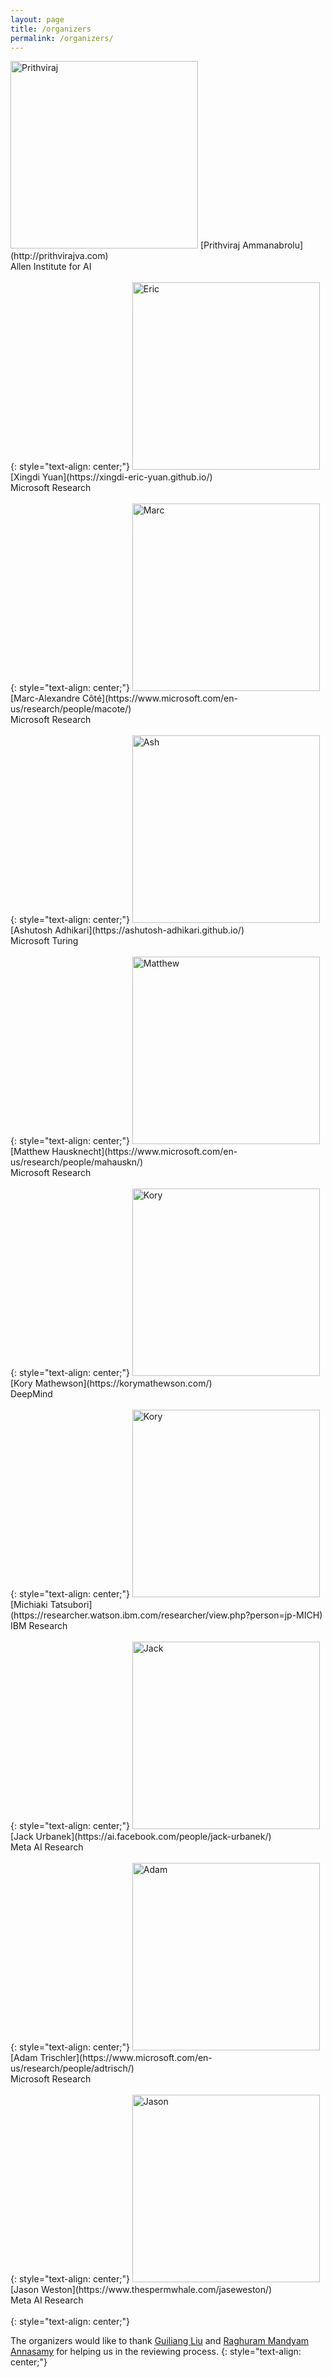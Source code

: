 ```yaml
---
layout: page
title: /organizers
permalink: /organizers/
---
```



<img src="https://wordplay-workshop.github.io/img/raj.jpg" alt="Prithviraj" width="300">
[Prithviraj Ammanabrolu](http://prithvirajva.com)<br>Allen Institute for AI <br><br>
{: style="text-align: center;"}

<img src="https://wordplay-workshop.github.io/img/eric.jpg" alt="Eric" width="300">
[Xingdi Yuan](https://xingdi-eric-yuan.github.io/)<br>Microsoft Research <br><br>
{: style="text-align: center;"}

<img src="https://wordplay-workshop.github.io/img/marc.jpg" alt="Marc" width="300">
[Marc-Alexandre Côté](https://www.microsoft.com/en-us/research/people/macote/)<br>Microsoft Research <br><br>
{: style="text-align: center;"}

<img src="https://wordplay-workshop.github.io/img/ash.jpg" alt="Ash" width="300">
[Ashutosh Adhikari](https://ashutosh-adhikari.github.io/)<br>Microsoft Turing <br><br>
{: style="text-align: center;"}

<img src="https://wordplay-workshop.github.io/img/matthew.png" alt="Matthew" width="300">
[Matthew Hausknecht](https://www.microsoft.com/en-us/research/people/mahauskn/)<br>Microsoft Research <br><br>
{: style="text-align: center;"}

<img src="https://wordplay-workshop.github.io/img/kory.jpg" alt="Kory" width="300">
[Kory Mathewson](https://korymathewson.com/)<br>DeepMind <br><br>
{: style="text-align: center;"}

<img src="https://wordplay-workshop.github.io/img/michiaki.jpg" alt="Kory" width="300">
[Michiaki Tatsubori](https://researcher.watson.ibm.com/researcher/view.php?person=jp-MICH)<br>IBM Research <br><br>
{: style="text-align: center;"}

<img src="https://wordplay-workshop.github.io/img/jack.jpg" alt="Jack" width="300">
[Jack Urbanek](https://ai.facebook.com/people/jack-urbanek/)<br>Meta AI Research <br><br>
{: style="text-align: center;"}

<img src="https://wordplay-workshop.github.io/img/adam.jpg" alt="Adam" width="300">
[Adam Trischler](https://www.microsoft.com/en-us/research/people/adtrisch/)<br>Microsoft Research <br><br>
{: style="text-align: center;"}

<img src="https://wordplay-workshop.github.io/img/jason.jpg" alt="Jason" width="300">
[Jason Weston](https://www.thespermwhale.com/jaseweston/)<br>Meta AI Research <br><br>
{: style="text-align: center;"}

The organizers would like to thank [Guiliang Liu](http://guiliang.me/) and [Raghuram Mandyam Annasamy](https://www.linkedin.com/in/maraghuram/) for helping us in the reviewing process.
{: style="text-align: center;"}